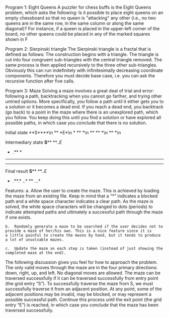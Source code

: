 Program 1: Eight Queens
A puzzler for chess buffs is the Eight Queens problem, which asks the following: Is it possible to place eight queens on an empty chessboard so that no queen is "attacking" any other (i.e., no two queens are in the same row, in the same column or along the same diagonal)? For instance, if a queen is placed in the upper-left corner of the board, no other queens could be placed in any of the marked squares shown in F

Program 2: Sierpinski triangle
The Sierpinski triangle is a fractal that is defined as follows: The construction begins with a triangle. The triangle is cut into four congruent sub-triangles with the central triangle removed. The same process is then applied recursively to the three other sub-triangles. Obviously this can run indefinitely with infinitesimally decreasing coordinate components. Therefore you must decide base case, i.e. you can ask the recursive function after five calls. 


Program 3: Maze
Solving a maze involves a great deal of trial and error: following a path, backtracking when you cannot go farther, and trying other untried options. More specifically, you follow a path until it either gets you to a solution or it becomes a dead end. If you reach a dead end, you backtrack (go back) to a point in the maze where there is an unexplored path, which you follow. You keep doing this until you find a solution or have explored all possible paths, in which case you conclude that there is no solution. 

Initial state
\*\*S\*\*\*\*\n
\*\*  \*E\*\n
\*  \*\* \*\n
\*\* \*\* \*\n
\*\*    \*\n

Intermediary state
**S****
**..*E*
* .** *
** ** *
**    *

Final result
**S****
**..*E*
* .**.*
**.**.*
** ...*


Features: 
	a.	Allow the user to create the maze. This is achieved by loading the maze from an existing file. Keep in mind that a “*” indicates a 		blocked path and a white space character indicates a clear path. As the maze is solved, the white space characters will be changed 		to dots (periods) to indicate attempted paths and ultimately a successful path through the maze if one exists. 
	
	b.	Randomly generate a maze to be searched if the user decides not to provide a maze of her/his own. This is a nice feature since it is 	 a little painful to create the mazes by hand, but it tends to produce a lot of unsolvable mazes. 
	
	c.	Update the maze as each step is taken (instead of just showing the completed maze at the end).

The following discussion gives you feel for how to approach the problem. The only valid moves through the maze are in the four primary directions: down, right, up, and left. No diagonal moves are allowed. The maze can be traversed successfully if it can be traversed successfully from entry point (the grid entry “S”). To successfully traverse the maze from S, we must successfully traverse it from an adjacent position. At any point, some of the adjacent positions may be invalid, may be blocked, or may represent a possible successful path. Continue this process until the exit point (the grid entry “E”) is reached, in which case you conclude that the maze has been traversed successfully.